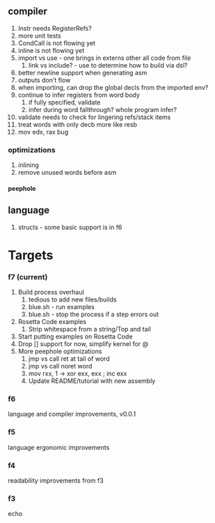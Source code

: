 ## compiler

1. Instr needs RegisterRefs?
1. more unit tests
1. CondCall is not flowing yet
1. inline is not flowing yet
1. import vs use - one brings in externs other all code from file
   1. link vs include? - use to determine how to build via dsl?
1. better newline support when generating asm
1. outputs don't flow
1. when importing, can drop the global decls from the imported env?
1. continue to infer registers from word body
   1. if fully specified, validate
   1. infer during word fallthrough? whole program infer?
1. validate needs to check for lingering refs/stack items
1. treat words with only decb more like resb
1. mov edx, rax bug

### optimizations

1. inlining
1. remove unused words before asm

#### peephole


## language

1. structs - some basic support is in f6

# Targets

### f7 (current)

1. Build process overhaul
   1. tedious to add new files/builds
   1. blue.sh - run examples
   1. blue.sh - stop the process if a step errors out
1. Rosetta Code examples
   1. Strip whitespace from a string/Top and tail
1. Start putting examples on Rosetta Code
1. Drop [] support for now, simplify kernel for @
1. More peephole optimizations
   1. jmp vs call ret at tail of word
   1. jmp vs call noret word
   1. mov rxx, 1 -> xor exx, exx ; inc exx
   1. Update README/tutorial with new assembly

### f6

language and compiler improvements, v0.0.1

### f5

language ergonomic improvements

### f4

readability improvements from f3

### f3

echo
